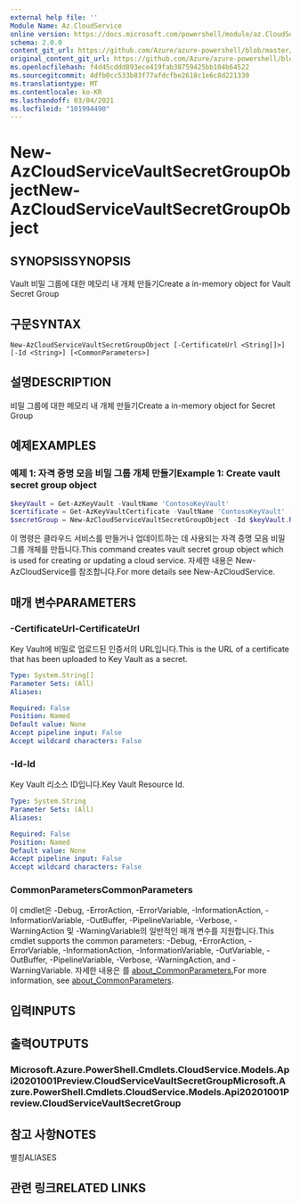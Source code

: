 ```yaml
---
external help file: ''
Module Name: Az.CloudService
online version: https://docs.microsoft.com/powershell/module/az.CloudService/new-AzCloudServiceVaultSecretGroupObject
schema: 2.0.0
content_git_url: https://github.com/Azure/azure-powershell/blob/master/src/CloudService/help/New-AzCloudServiceVaultSecretGroupObject.md
original_content_git_url: https://github.com/Azure/azure-powershell/blob/master/src/CloudService/help/New-AzCloudServiceVaultSecretGroupObject.md
ms.openlocfilehash: f4d45cddd893ece419fab38759425bb104b64522
ms.sourcegitcommit: 4dfb0cc533b83f77afdcfbe2618c1e6c8d221330
ms.translationtype: MT
ms.contentlocale: ko-KR
ms.lasthandoff: 03/04/2021
ms.locfileid: "101994490"
---
```

# <span data-ttu-id="ace59-101">New-AzCloudServiceVaultSecretGroupObject</span><span class="sxs-lookup"><span data-stu-id="ace59-101">New-AzCloudServiceVaultSecretGroupObject</span></span>

## <span data-ttu-id="ace59-102">SYNOPSIS</span><span class="sxs-lookup"><span data-stu-id="ace59-102">SYNOPSIS</span></span>
<span data-ttu-id="ace59-103">Vault 비밀 그룹에 대한 메모리 내 개체 만들기</span><span class="sxs-lookup"><span data-stu-id="ace59-103">Create a in-memory object for Vault Secret Group</span></span>

## <span data-ttu-id="ace59-104">구문</span><span class="sxs-lookup"><span data-stu-id="ace59-104">SYNTAX</span></span>

```
New-AzCloudServiceVaultSecretGroupObject [-CertificateUrl <String[]>] [-Id <String>] [<CommonParameters>]
```

## <span data-ttu-id="ace59-105">설명</span><span class="sxs-lookup"><span data-stu-id="ace59-105">DESCRIPTION</span></span>
<span data-ttu-id="ace59-106">비밀 그룹에 대한 메모리 내 개체 만들기</span><span class="sxs-lookup"><span data-stu-id="ace59-106">Create a in-memory object for Secret Group</span></span>

## <span data-ttu-id="ace59-107">예제</span><span class="sxs-lookup"><span data-stu-id="ace59-107">EXAMPLES</span></span>

### <span data-ttu-id="ace59-108">예제 1: 자격 증명 모음 비밀 그룹 개체 만들기</span><span class="sxs-lookup"><span data-stu-id="ace59-108">Example 1: Create vault secret group object</span></span>
```powershell
$keyVault = Get-AzKeyVault -VaultName 'ContosoKeyVault'
$certificate = Get-AzKeyVaultCertificate -VaultName 'ContosoKeyVault' -Name 'ContosoCert'
$secretGroup = New-AzCloudServiceVaultSecretGroupObject -Id $keyVault.ResourceId -CertificateUrl $certificate.SecretId
```

<span data-ttu-id="ace59-109">이 명령은 클라우드 서비스를 만들거나 업데이트하는 데 사용되는 자격 증명 모음 비밀 그룹 개체를 만듭니다.</span><span class="sxs-lookup"><span data-stu-id="ace59-109">This command creates vault secret group object which is used for creating or updating a cloud service.</span></span>
<span data-ttu-id="ace59-110">자세한 내용은 New-AzCloudService를 참조합니다.</span><span class="sxs-lookup"><span data-stu-id="ace59-110">For more details see New-AzCloudService.</span></span>

## <span data-ttu-id="ace59-111">매개 변수</span><span class="sxs-lookup"><span data-stu-id="ace59-111">PARAMETERS</span></span>

### <span data-ttu-id="ace59-112">-CertificateUrl</span><span class="sxs-lookup"><span data-stu-id="ace59-112">-CertificateUrl</span></span>
<span data-ttu-id="ace59-113">Key Vault에 비밀로 업로드된 인증서의 URL입니다.</span><span class="sxs-lookup"><span data-stu-id="ace59-113">This is the URL of a certificate that has been uploaded to Key Vault as a secret.</span></span>

```yaml
Type: System.String[]
Parameter Sets: (All)
Aliases:

Required: False
Position: Named
Default value: None
Accept pipeline input: False
Accept wildcard characters: False
```

### <span data-ttu-id="ace59-114">-Id</span><span class="sxs-lookup"><span data-stu-id="ace59-114">-Id</span></span>
<span data-ttu-id="ace59-115">Key Vault 리소스 ID입니다.</span><span class="sxs-lookup"><span data-stu-id="ace59-115">Key Vault Resource Id.</span></span>

```yaml
Type: System.String
Parameter Sets: (All)
Aliases:

Required: False
Position: Named
Default value: None
Accept pipeline input: False
Accept wildcard characters: False
```

### <span data-ttu-id="ace59-116">CommonParameters</span><span class="sxs-lookup"><span data-stu-id="ace59-116">CommonParameters</span></span>
<span data-ttu-id="ace59-117">이 cmdlet은 -Debug, -ErrorAction, -ErrorVariable, -InformationAction, -InformationVariable, -OutBuffer, -PipelineVariable, -Verbose, -WarningAction 및 -WarningVariable의 일반적인 매개 변수를 지원합니다.</span><span class="sxs-lookup"><span data-stu-id="ace59-117">This cmdlet supports the common parameters: -Debug, -ErrorAction, -ErrorVariable, -InformationAction, -InformationVariable, -OutVariable, -OutBuffer, -PipelineVariable, -Verbose, -WarningAction, and -WarningVariable.</span></span> <span data-ttu-id="ace59-118">자세한 내용은 를 [about_CommonParameters.](http://go.microsoft.com/fwlink/?LinkID=113216)</span><span class="sxs-lookup"><span data-stu-id="ace59-118">For more information, see [about_CommonParameters](http://go.microsoft.com/fwlink/?LinkID=113216).</span></span>

## <span data-ttu-id="ace59-119">입력</span><span class="sxs-lookup"><span data-stu-id="ace59-119">INPUTS</span></span>

## <span data-ttu-id="ace59-120">출력</span><span class="sxs-lookup"><span data-stu-id="ace59-120">OUTPUTS</span></span>

### <span data-ttu-id="ace59-121">Microsoft.Azure.PowerShell.Cmdlets.CloudService.Models.Api20201001Preview.CloudServiceVaultSecretGroup</span><span class="sxs-lookup"><span data-stu-id="ace59-121">Microsoft.Azure.PowerShell.Cmdlets.CloudService.Models.Api20201001Preview.CloudServiceVaultSecretGroup</span></span>

## <span data-ttu-id="ace59-122">참고 사항</span><span class="sxs-lookup"><span data-stu-id="ace59-122">NOTES</span></span>

<span data-ttu-id="ace59-123">별칭</span><span class="sxs-lookup"><span data-stu-id="ace59-123">ALIASES</span></span>

## <span data-ttu-id="ace59-124">관련 링크</span><span class="sxs-lookup"><span data-stu-id="ace59-124">RELATED LINKS</span></span>

